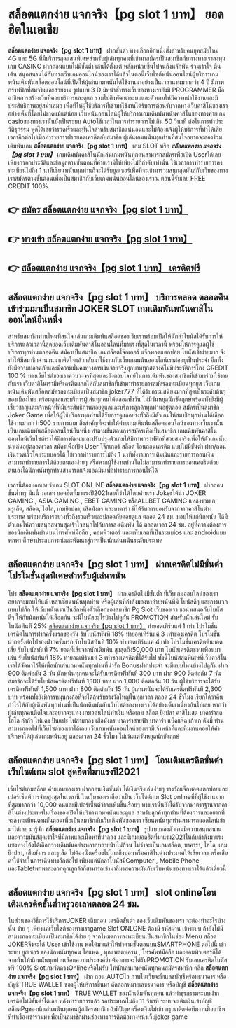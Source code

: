 # สล็อตแตกง่าย แจกจริง【pg slot 1 บาท】  ยอดฮิตในเอเชีย 

**สล็อตแตกง่าย แจกจริง【pg slot 1 บาท】** ฝากขั้นต่ำ  ทางเลือกอีกหนึ่งสิ่งสำหรับคนยุคสมัยใหม่ 4G และ 5G ที่มีบริการสุดแสนพิเศษสำหรับผู้เล่นทุกคนที่เข้ามาสมัครเป็นสมาชิกกับทางทางเราลงทุน เกม CASINO  ฝากถอนแบบไม่มีขั้นต่ำ เล่นได้ตั้งแต่ หลักหน่วยขึ้นไปจนถึงหลักพัน ร่วมเร้าใจ ตื่นเต้น สนุกสนานได้กับทางเว็บเกมออนไลน์ของเราได้แล้วในตอนี้เว็บไซต์พนันออนไลน์ผู้บริการเกมพนันเดิมพันสล็อตออนไลน์ที่เปิดให้ผู้เล่นเกมพนันได้ใช้งานมาอย่างเป็นเวลานานมากกว่า 4 ปี มีภาพกราฟฟิกที่สมจริงและสวยงาม รูปแบบ 3 D
มิหนำซ้ำทางเว็บของทางเรายังมี  PROGRAMMER มืออาชีพการสร้างเว็บที่คอยบริการและดูแล  รวมไปถึงพัฒนาระบบและตัวเกมให้มีความน่าใช้งานและมีประสิทธิภาพอยู่สม่ำเสมอ เพื่อที่ให้ผู้ใช้บริการที่เข้ามาใช้งานได้รับการต้อนรับจากทางเว็บคาสิโนของเราอย่างเต็มที่โดยไม่ขาดแม้แต่น้อย เว็บพนันออนไลน์ผู้ให้บริการเกมเดิมพันพนันคาสิโนของทางค่ายเกม casioของทางเรานั้นยังเป็นระบบ Autoใช้เวลาในการทำรายการไม่เกิน 50 วินาที ต่อในการทำประวัติธุกรรม พูดได้เลยว่ารวดเร็วและทันใจสำหรับสมาชิกแน่นอนและไม่ต้องแจ้งผู้ให้บริการที่ทำให้เสียเวลาอีกต่อไปเมื่อทำรายการฝากยอดเครดิตกับสมาชิก
ผู้เล่นเกมพนันทุกท่านที่สนใจอยากจะลองร่วมเดิมพันเกม **สล็อตแตกง่าย แจกจริง【pg slot 1 บาท】** เกม SLOT  หรือ ***สล็อตแตกง่าย แจกจริง【pg slot 1 บาท】*** เกมเดิมพันคาสิโนนักเล่นเกมพนันทุกคนสามารถสมัครเพื่อเปิด Userได้เลยเพียงกรอกประวัติและข้อมูลตามขั้นตอนที่ค่ายเรามีให้เพียงไม่กี่ลำดับเท่านั้น ใช้เวลาการทำรายการลงทะเบียนไม่ถึง 1 นาทีเซียนพนันทุกท่านก็จะได้รับยูสเซอร์เพื่อที่จะเข้ามาร่วมสนุกสุดมันส์กับเว็บของทางเราสมัครตามขั้นตอนเพื่อเป็นสมาชิกกับเว็บเกมพนันออนไลน์ของเราณ ตอนนี้รับเลย FREE CREDIT 100%

## 👉 [สมัคร สล็อตแตกง่าย แจกจริง【pg slot 1 บาท】](https://archa888.com/)
## 👉 [ทางเข้า สล็อตแตกง่าย แจกจริง【pg slot 1 บาท】](https://archa888.com/)
## 👉 [สล็อตแตกง่าย แจกจริง【pg slot 1 บาท】 เครดิตฟรี](https://archa888.com/)

## สล็อตแตกง่าย แจกจริง【pg slot 1 บาท】 บริการตลอด ตลอดคืนเข้าร่วมมาเป็นสมาชิก JOKER SLOT เกมเดิมพันพนันคาสิโนออนไลน์ยืนหนึ่ง

สำหรับสมาชิกท่านไหนที่สนใจ เล่นเกมเดิมพันสล็อตของเว็บเราพร้อมเปิดให้นักล่าโบนัสได้รับการให้บริการแล้วเวลานี้สุดยอดเว็บเดิมพันคาสิโนออนไลน์ที่มาแรงที่สุดในเวลานี้ พร้อมให้การดูแลผู้ใช้บริการทุกท่านตลอดคืน สมัครเป็นสมาชิก เกมสล็อตโจ๊กเกอร์ แจ็กพอตแตกบ่อย โบนัสเข้าง่ายมาก จึงทำให้มีสมาชิกจำนวนมากติดใจแล้วกลับมาใช้งานกับเว็บเกมพนันออนไลน์เราต่ออยู่เป็นประจำ อีกทั้งยังมีความปลอดภัยและมีความมั่นคงทางการเงินจ่ายจริงทุกบาททุกสตางค์ไม่มีประวัติการโกง CREDIT 100 % ทางเว็บไซต์ของเราควบวงจรที่สุดและยังตอบโจทย์ในการเดิมพันของสมาชิกที่เข้ามาร่วมใช้งานกับเรา
เว็บคาสิโนเรามีฟรีเครดิตแจกให้กับสมาชิกที่เข้ามาทำรายการสมัครลงทะเบียนทุกยูส เว็บเกมพนันเดิมพันสล็อตสมัครลงทะเบียนเป็นสมาชิก joker777 ที่ได้รับกระแสนิยมมากที่สุดเป็นระดับต้นๆของเมืองไทย พร้อมดูแลและบริการผู้เล่นทุกคนได้ตลอดทั้งวัน ไม่มีวันหยุดนักขัตฤกษ์พร้อมทั้งยังมีผู้เชี่ยวชาญและเจ้าหน้าที่ที่มีประสิทธิภาพคอยดูแลและบริการลูกค้าทุกท่านอยู่ตลอด สมัครเป็นสมาชิก Joker Game เพื่อให้ผู้ใช้บริการทุกท่านได้รับการดูแลอย่างทั่วถึงมีตัวเกมให้สมาชิกทุกท่านได้เลือกใช้งานมากกว่า500 รายการเกม
สิ่งสำคัญที่จะทำให้ค่ายเกมเดิมพันสล็อตออนไลน์ของทางเว็บเรานั้นเป็นเกมเดิมพันสล็อตออนไลน์ยืนหนึ่ง ทำตามขั้นตอนการสมัครเพื่อเป็นสมาชิก  เกมเดิมพันคาสิโนออนไลน์เว็บไซต์เราได้มีการพัฒนาและปรับปรุงตัวเกมให้มีภาพกราฟฟิกที่สวยสมจริงเพื่อให้ตัวเกมนั้นน่าเล่นอยู่ตลอดเวลา สมัครเพื่อเปิด User โจ๊กเกอร์ สล็อต โอนถอนเครดิต แบบไม่มีขั้นต่ำ ฝาก/ถอน เงินรวดเร็วโดยระบบออโต้ ใช้เวลาทำรายการไม่ถึง 1 นาทีทั้งรายการเติมเงินและรายการถอนเงินสามารถทำรายการได้ด้วยตนเองง่ายๆ หรือหากผู้ใช้งานท่านใดไม่สามารถทำรายการถอนเคดริตด้วยตนเองได้นักพนันทุกท่านสามารถแจ้งแอดมินเพื่อทำรายการถอนให้ได้

เวลานี้ต้องบอกเลยว่าเกม SLOT ONLINE  **สล็อตแตกง่าย แจกจริง【pg slot 1 บาท】** ฝากถอนขั้นต่ำทรู มันนี่ วอเลท ยอดฮิตที่มาแรงปี2021เลยก็ว่าได้โดยค่ายเรา Jokerได้นำ JOKER GAMING , ASIA GAMING , EBET GAMING หรือALLBET GAMING แหล่งรวมเกมรูเล็ต, สล็อต, ไฮโล, เกมยิงปลา, เสือมังกร และบาคาร่า ที่ได้รับการยอมรับจากจากคาสิโนต่างประเทศ พร้อมบริการอย่างทั่วถึงรวดเร็วและปลอดภัยคอยดูแล ตลอด 24 ชม. มอบให้แก่นักพนัน ได้มีตัวเกมให้ความสนุกสนานสุดเร้าใจสนุกไปกับการลงเดิมพัน ได้ ตลอดเวลา 24 ชม. อยู่ที่ความต้องการของนักเดิมพันผ่านบนโทรศัพท์มือถือ , คอมพิวเตอร์ และแท็บเลตที่เป็นระบบios และ androidแบบพกพา ศึกษาประสบการณ์และพัฒนาสู่การเป็นนักเล่นพนันระดับประเทศ

## สล็อตแตกง่าย แจกจริง【pg slot 1 บาท】 ฝากเครดิตไม่มีขั้นต่ำ โปรโมชั่นสุดพิเศษสำหรับผู้เล่นพนัน

โปร **สล็อตแตกง่าย แจกจริง【pg slot 1 บาท】** ฝากเครดิตไม่มีขั้นต่ำ ที่เว็บเกมออนไลน์ของเราอยากจะมอบให้แก่  เหล่าเซียนพนันทุกท่าน หรือผู้เล่นที่กำลังมองหาค่ายพนันที่มี โบนัสดีๆ และการแจกแบบไม่กั๊ก ให้เว็บพนันเราเป็นอีกหนึ่งตัวเลือกของสมาชิก  Pg Slot เว็บของเรา ขอนำเสนอกับโบนัสดีๆ ให้กับนักพนันได้เลือกกัน จะมีโบนัสอะไรบ้างไปดูกัน
 PROMOTION สำหรับนักเล่นใหม่ รับโบนัสทันที 25% [สล็อตแตกง่าย แจกจริง【pg slot 1 บาท】](https://archa888.com/) ทำยอดเทิร์นแค่ 1 เท่า
โปรโมชั่นเครดิตในการฝากครั้งแรกของวัน รับโบนัสทันที 18% ทำยอดเทิร์นแค่ 3 เท่าของเครดิต
โปรโมชั่นฝากครั้งต่อไปของฝากครั้งแรก รับโบนัสทันที 10% ทำยอดเทิร์นแค่ 4 เท่า
โปรโมชั่นเครดิตคืนยอดเสีย รับโบนัสทันที 7% ยอดที่เสียจากนักเดิมพัน สูงสุดถึง50,000 บาท
โบนัสเครดิตชวนเพื่อนมาเล่น รับโบนัสทันที 18% ทำยอดเทิร์นแค่ 3 เท่าของเครดิตที่ได้รับไป
ทั้งนี้โบนัสสุดพิเศษที่เว็บคาสิโนเราได้จัดหาไว้ให้เพื่อนักเล่นเกมพนันทุกท่านที่น่ารัก Bonusฝากประจำ จะมีแบบไหนบ้างไปดูกัน
ฝาก 900 ติดต่อกัน 3 วัน นักพนันทุกคนจะได้รับเครดิตฟรีทันที 300 บาท
ฝาก 900 ติดต่อกัน 7 วัน สมาชิกจะได้รับโบนัสเครดิตฟรีทันที 1,100 บาท
ฝาก 1,000 ติดต่อกัน 10 วัน ผู้ใช้บริการจะได้รับเครดิตฟรีทันที 1,500 บาท
ฝาก 800 ติดต่อกัน 15 วัน ผู้เล่นพนันจะได้รับเครดิตฟรีทันที 2,300 บาท
พร้อมทั้งยังมีการหมุนกงล้อที่จะได้ลุ้นรับรางวัลใหญ่ในทุกเวลา ตลอด 24 ชั่วโมง เรียกได้ว่าคืนกำไรให้กับผู้เดิมพันทุกท่านที่เป็นนักเดิมพันกับเว็บไซต์ของทางเราได้อย่างเต็มเหนี่ยวกันไปเลย หากว่าผู้เล่นทุกคนติดใจและอยากจะแทง เกมออนไลน์ทำเงิน หรือเกม สล็อต ยิงปลา คาสิโนสด บาคาร่าสด ไฮโล กำถั่ว ไพ่แคง ปั่นแปะ ไพ่สามกอง เสือมังกร บาคาร่าสายฟ้า บาคาร่า แบ็คแจ๊ค เก้าเก ดัมมี่ ท่านสามารถกดไปที่เว็บไซต์ของเราได้เลย เว็บเกมพนันออนไลน์ของเรามีเจ้าหน้าที่และทีมงานคอยให้คำปรึกษาให้ผู้เล่นเกมพนันอยู่ ตลอดเวลา 24 ชั่วโมง ไม่เว้นแต่วันหยุดนักขัตฤกษ์

## สล็อตแตกง่าย แจกจริง【pg slot 1 บาท】 โอนเติมเครดิตขั้นต่ำ  เว็บไซต์เกม slot สุดฮิตที่มาแรงปี2021

เว็บไซต์เกมสล็อต ค่ายเกมของเรา ฝากถอนเงินขั้นต่ำ ได้เงินจริงเล่นง่ายๆ รางวัลแจ็กพอตแตกบ่อยและเปอร์เซ็นต์การจ่ายสูงสุดในเวลานี ในเว็บของเราถือว่าเป็น เว็บไซต์เกม Slot onlineที่มีผู้ใช้งานมากที่สุดมากกว่า 10,000 คนและมีเปอร์เซ็นต์ว่าจะเพิ่มขึ้นเรื่อยๆ ทางเรานั้นยังได้รับจากมาตราฐานจากคาสิโนต่างประเทศในเรื่องของเปิดให้บริการเกมพนันและดูแล สำหรับลูกค้าทุกท่านที่ต้องการและอยากที่จะลงทะเบียนตามขั้นตอนเพื่อเป็นสมาชิกกับเว็บเดิมพันของเรา เซียนพนันทุกท่านสามารถแอดไลน์เข้ามาได้เลย
	มารู้จัก **สล็อตแตกง่าย แจกจริง【pg slot 1 บาท】** รูปแบบของตัวเกมมีความสนุกสนานและความมันส์สุดเร้าใจที่มีภาพและเนื้อหาที่น่าลอง และมีเกมยอดฮิตที่มาแรง2021ให้กับกำลังมาแรงแซงทางโค้งได้เลือกวางเดิมพันอย่างหลากหลายนับไม่ถ้วน  ไม่ว่าจะเป็นเกมสล็อต, บาคาร่า, ไฮโล, เกมยิงปลา, เสือมังกร และรูเล็ต ไม่ต้องนั่งเครื่องไปไกลถึงบ่อนหรือคาสิโนต่างประเทศให้เสียเวลา หรือเสียค่าใช้จ่ายในการเดินทางอีกต่อไป เพียงแค่นักล่าโบนัสมีComputer , Mobile Phone และTabletพกพาสะดวกคุณลูกค้าก็สามารถเข้ามาลิ้มรสความมันกับเว็บพนันของทางเราได้แล้วเดี๋ยวนี้

## สล็อตแตกง่าย แจกจริง【pg slot 1 บาท】 slot onlineโอนเติมเครดิตขั้นต่ำทรูวอเลทตลอด 24 ชม.

ในส่วนของวิธีการใช้บริการJOKER เติมถอน เครดิตขั้นต่ำ ของเว็บเดิมพันของเรา จะต้องทำอะไรบ้างนั้น ง่าย ๆ เพียงแค่เว็บไซต์ของทางเราgame Slot ONLONE ต้องมี รหัสผ่าน เข้าระบบ ถ้ายังไม่มีสามารถลงทะเบียนเป็นสมาชิกได้ง่าย ๆ จากโหมดการลงทะเบียนเป็นสมาชิกในช่อง Menu สล็อต JOKERจึงจะได้ User เข้าใช้งาน พอได้มาแล้วให้ทำตามขั้นตอนบนSMARTPHONE ต่อไปนี้
เข้าระบบ ยูสเซอร์  ของนักพนันทุกคน ไอแพด , ทุกแพลตฟอร์ม , โทรศัพท์มือถือ และคอมพิวเตอร์ก็ได้
จากนั้นให้นักพนันทุกท่านเลือกความประสงค์ว่า ต้องการจะได้รับPROMOTION รับเลยเครดิตโบนัสฟรี 100% SlotเกมวัดดวงOnlineหรือไม่รับ
ให้นักเล่นเกมพนันทุกคนสมัครสมาชิก คลิก **สล็อตแตกง่าย แจกจริง【pg slot 1 บาท】** ฝาก ถอน AUTOไว ภาพในเว็บจะขึ้นเลขบัญชีพร้อมธนาคาร หรือบัญชี TRUE WALLET ของผู้ให้บริการขึ้นมา
คัดลอกหมายเลขธนาคาร หรือบัญชี **สล็อตแตกง่าย แจกจริง【pg slot 1 บาท】** TRUE WALLET ของนักเดิมพันทุกคน แล้วทำธุรกรรมระบบฝากเครดิตไม่มีขั้นต่ำได้เลย
หลังทำรายการแล้ว รอประมาณไม่ถึง 11 วินาที ระบบจะเติมเงินเข้าบัญชีสล็อตPgของนักเล่นพนันทุกคนผู้สมัครสมาชิก
ถ้ามีปัญหาเรื่องเงินไม่เข้า กรุณาติดต่อทีมงานมืออาชีพ ที่ทำเรื่องเข้าร่วมมาเพื่อเป็นสมาชิกผ่านช่องทางการติดต่อทางหน้าเว็บjoker game


